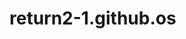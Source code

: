 # return2-1.github.os


<!DOCTYPE html>
<html lang="en">
<head>
<meta charset="UTF-8">
<title>mine</title>

</head>
<body>


<script>
function Map(wh,ht,mines){
this.wh = wh;
this.ht = ht;
this.mine = [];
this.square = [];
this.mines = mines;
this.map = document.createElement('div');
this.map.style.width=this.wh*20+"px";
this.map.style.height=this.ht*20+"px";
this.map.style.border="2px solid red";
this.map.style.position="absolute";
document.body.appendChild(this.map);
};

Map.prototype.rank=function(){
for(var i=0; i<this.ht; i++){
this.square.push([]);
this.row=document.createElement('div');
this.row.style.width=this.wh*20+"px";
this.row.style.height="20px";
this.map.appendChild(this.row);
for(var j = 0; j < this.wh; j++){
this.div = document.createElement('div');
this.div.style.width="20px";
this.div.style.height="20px";
this.div.style.float="left";
this.div.style.border="2px solid black";
this.div.style.boxSizing="border-box";
this.div.style.textAlign = "center";
this.div.style.lineHeight = "20px";
this.div.style.color = "#fff";
this.row.appendChild(this.div);
this.div.x=j;
this.div.y=i;
this.square[i].push(this.div);
};
};
};

Map.prototype.buryMine = function(){
      var x,y;
      for(var i=0; i < this.mines; i ++){       
          x=Math.floor(Math.random()*this.wh);
            y=Math.floor(Math.random()*map.ht);
           if(this.mine.length){
               for(var j=0; j<this.mine.length; j++){
                       if(x == this.mine[j][0] && y == this.mine[j][1]){
                                 i --;
                                break;
};
};
};
              this.square[y][x].mine=1;
               this.mine.push([x,y]);               
};

};

var scanner = function(target){
      var mine_count=0;
      var x = target.x,
          y = target.y,        
          mines = [];
       //    target.scanner = 1;
      if(target.mine){
           target.style.background="red";
          console.log("over");
          return;
};
     if(x>0 && map.square[y][x-1].style.background !== "green"){
          mines.push([x-1,y]);
         // map.square[y][x-1].scanner=1;
          if(map.square[y][x-1].mine){
           ++mine_count;
          
   };
};
    
     if(x > 0 && y < map.ht-1 && map.square[y+1][x-1].style.background !== "green"){ 
        mines.push([x-1,y+1]);
      //  map.square[y+1][x-1].scanner=1;
       if(map.square[y+1][x-1].mine){
           ++mine_count;
         
   };

};
     if(x > 0 && y > 0 && map.square[y-1][x-1].style.background !== "green"){
         mines.push([x-1,y-1]);
       //  map.square[y-1][x-1].scanner=1;
        if(map.square[y-1][x-1].mine){
           ++mine_count;
          
   };
};
     if(y < map.ht-1 && map.square[y+1][x].style.background !== "green"){
            mines.push([x,y+1]);
          //  map.square[y+1][x].scanner=1;
          if(map.square[y+1][x].mine){
           ++mine_count;
          
   };
};
     if(y > 0 && map.square[y-1][x].style.background !== "green"){
              mines.push([x,y-1]);
          //   map.square[y-1][x].scanner=1;
           if( map.square[y-1][x].mine){
           ++mine_count;
         
   };

};
     if(x<map.wh-1 && map.square[y][x+1].style.background !== "green"){
       mines.push([x+1,y]);
        //  map.square[y][x+1].scanner=1;
         if(map.square[y][x+1].mine){
          ++ mine_count;
         
   };
};
     if(x<map.wh-1 && y<map.ht-1 && map.square[y+1][x+1].style.background !== "green"){
            mines.push([x+1,y+1]);
           // map.square[y+1][x+1].scanner=1;
           if(map.square[y+1][x+1].mine){
           ++mine_count;
          
   };
};
     if(x<map.wh-1 && y>0 && map.square[y-1][x+1].style.background !== "green"){
          mines.push([x+1,y-1]);
         // map.square[y-1][x+1].scanner=1;
          if(map.square[y-1][x+1].mine){
           ++mine_count;
          
   };
};
   

   if(mine_count == 0){
       target.style.background = "green";
      for(var i=0; i<mines.length; i++){
           map.square[mines[i][1]][mines[i][0]].style.background = "green";
           
          
         };
     
     
     }else{
      target.innerHTML = mine_count;
      target.style.background = "blue";
     
     };

      
};

var map = new Map(10,10,50);
map.rank();
map.buryMine();
map.map.onclick=function(e){
      var target = e.target;
      console.log(target.mine);
      scanner(target);
      
};
</script>
</body>


</html>
